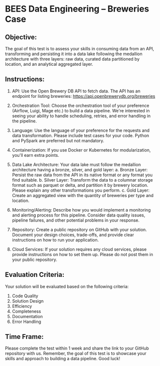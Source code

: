 # BEES Data Engineering – Breweries Case

## Objective:
The goal of this test is to assess your skills in consuming data from an API, transforming and persisting it into a data lake following the medallion architecture with three layers: raw data, curated data partitioned by location, and an analytical aggregated layer.

## Instructions:
1. API: Use the Open Brewery DB API to fetch data. The API has an endpoint for listing breweries:
<https://api.openbrewerydb.org/breweries>

2. Orchestration Tool: Choose the orchestration tool of your preference (Airflow, Luigi, Mage etc.) to build a data pipeline. 
We're interested in seeing your ability to handle scheduling, retries, and error handling in the pipeline.

3. Language: Use the language of your preference for the requests and data transformation.
Please include test cases for your code. Python and PySpark are preferred but not mandatory.

4. Containerization: If you use Docker or Kubernetes for modularization, you'll earn extra points.

5. Data Lake Architecture: Your data lake must follow the medallion architecture having a bronze, silver, and gold layer:
    a. Bronze Layer: Persist the raw data from the API in its native format or any format you find suitable.
    b. Silver Layer: Transform the data to a columnar storage format such as parquet or delta, and partition it by brewery location. Please explain any other transformations you perform.
    c. Gold Layer: Create an aggregated view with the quantity of breweries per type and location.

6. Monitoring/Alerting: Describe how you would implement a monitoring and alerting process for this pipeline. Consider data quality issues, pipeline failures, and other potential problems in your response.

7. Repository: Create a public repository on GitHub with your solution. Document your design choices, trade-offs, and provide clear instructions on how to run your application.

8. Cloud Services: If your solution requires any cloud services, please provide instructions on how to set them up. Please do not post them in your public repository. 

## Evaluation Criteria: 

Your solution will be evaluated based on the following criteria:

1. Code Quality
2. Solution Design
3. Efficiency
4. Completeness
5. Documentation
6. Error Handling

## Time Frame:
Please complete the test within 1 week and share the link to your GitHub repository with us.
Remember, the goal of this test is to showcase your skills and approach to building a data pipeline. 
Good luck!   